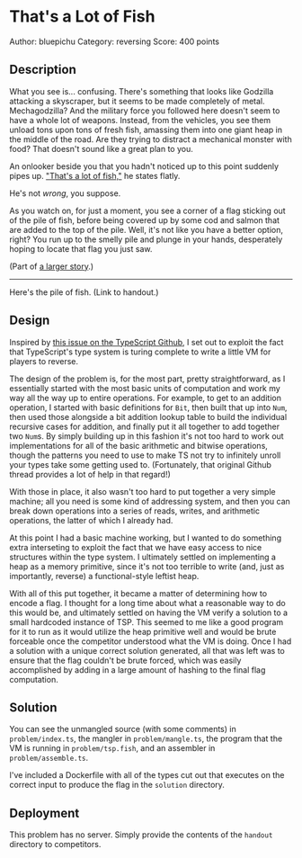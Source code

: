 # That's a Lot of Fish

Author: bluepichu
Category: reversing
Score: 400 points

## Description

What you see is... confusing. There's something that looks like Godzilla attacking a skyscraper, but it seems to be made completely of metal. Mechagodzilla? And the military force you followed here doesn't seem to have a whole lot of weapons. Instead, from the vehicles, you see them unload tons upon tons of fresh fish, amassing them into one giant heap in the middle of the road. Are they trying to distract a mechanical monster with food? That doesn't sound like a great plan to you.

An onlooker beside you that you hadn't noticed up to this point suddenly pipes up. ["That's a lot of fish,"](https://www.youtube.com/watch?v=WZLg1ARnaxE) he states flatly.

He's not _wrong_, you suppose.

As you watch on, for just a moment, you see a corner of a flag sticking out of the pile of fish, before being covered up by some cod and salmon that are added to the top of the pile. Well, it's not like you have a better option, right? You run up to the smelly pile and plunge in your hands, desperately hoping to locate that flag you just saw.

(Part of [a larger story](https://docs.google.com/document/d/15NtrJPTbBXqXce_T1z-7nHMPR2eE109fycaviSTnq30).)

---

Here's the pile of fish.  (Link to handout.)

## Design

Inspired by [this issue on the TypeScript Github](https://github.com/microsoft/TypeScript/issues/14833), I set out to exploit the fact that TypeScript's type system is turing complete to write a little VM for players to reverse.

The design of the problem is, for the most part, pretty straightforward, as I essentially started with the most basic units of computation and work my way all the way up to entire operations.  For example, to get to an addition operation, I started with basic definitions for `Bit`, then built that up into `Num`, then used those alongside a bit addition lookup table to build the individual recursive cases for addition, and finally put it all together to add together two `Num`s.  By simply building up in this fashion it's not too hard to work out implementations for all of the basic arithmetic and bitwise operations, though the patterns you need to use to make TS not try to infinitely unroll your types take some getting used to.  (Fortunately, that original Github thread provides a lot of help in that regard!)

With those in place, it also wasn't too hard to put together a very simple machine; all you need is some kind of addressing system, and then you can break down operations into a series of reads, writes, and arithmetic operations, the latter of which I already had.

At this point I had a basic machine working, but I wanted to do something extra interseting to exploit the fact that we have easy access to nice structures within the type system.  I ultimately settled on implementing a heap as a memory primitive, since it's not too terrible to write (and, just as importantly, reverse) a functional-style leftist heap.

With all of this put together, it became a matter of determining how to encode a flag.  I thought for a long time about what a reasonable way to do this would be, and ultimately settled on having the VM verify a solution to a small hardcoded instance of TSP.  This seemed to me like a good program for it to run as it would utilize the heap primitive well and would be brute forceable once the competitor understood what the VM is doing.  Once I had a solution with a unique correct solution generated, all that was left was to ensure that the flag couldn't be brute forced, which was easily accomplished by adding in a large amount of hashing to the final flag computation.

## Solution

You can see the unmangled source (with some comments) in `problem/index.ts`, the mangler in `problem/mangle.ts`, the program that the VM is running in `problem/tsp.fish`, and an assembler in `problem/assemble.ts`.

I've included a Dockerfile with all of the types cut out that executes on the correct input to produce the flag in the `solution` directory.

## Deployment

This problem has no server.  Simply provide the contents of the `handout` directory to competitors.
